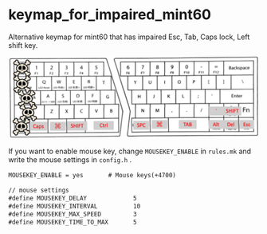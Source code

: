 # keymap_for_impaired_mint60

Alternative keymap for mint60 that has impaired Esc, Tab, Caps lock, Left shift key.

![keymap image](./image/keymap.png)


If you want to enable mouse key, change `MOUSEKEY_ENABLE` in `rules.mk` and write the mouse settings in `config.h` .

```
MOUSEKEY_ENABLE = yes       # Mouse keys(+4700)
```

```
// mouse settings
#define MOUSEKEY_DELAY             5
#define MOUSEKEY_INTERVAL          10
#define MOUSEKEY_MAX_SPEED         3
#define MOUSEKEY_TIME_TO_MAX       5
```
